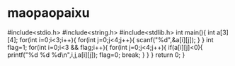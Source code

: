 # maopaopaixu
#include<stdio.h>
#include<string.h>
#include<stdlib.h>
int main(){
    int a[3][4];
    for(int i=0;i<3;i++){
        for(int j=0;j<4;j++){
            scanf("%d",&a[i][j]);
        }
    }
    int flag=1;
    for(int i=0;i<3 && flag;i++){
        for(int j=0;j<4;j++){
            if(a[i][j]<0){
               printf("%d %d %d\n",i,j,a[i][j]);
               flag=0;
               break;
            }
        }
    }
    return 0;
}
